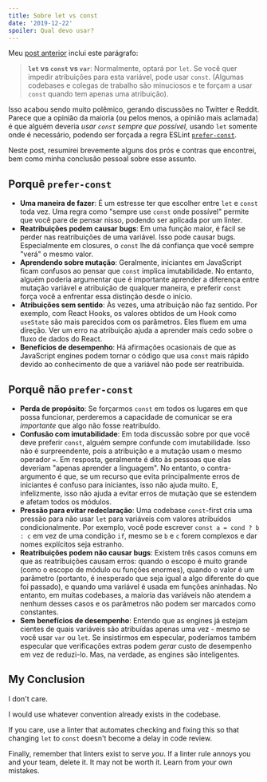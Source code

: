```yaml
---
title: Sobre let vs const
date: '2019-12-22'
spoiler: Qual devo usar?
---
```


Meu [post anterior](/what-is-javascript-made-of/) inclui este parágrafo:

>**`let` vs `const` vs `var`**: Normalmente, optará por `let`. Se você quer impedir atribuições para esta variável, pode usar `const`. (Algumas codebases e colegas de trabalho são minuciosos e te forçam a usar `const` quando tem apenas uma atribuição).

Isso acabou sendo muito polêmico, gerando discussões no Twitter e Reddit. Parece que a opinião da maioria (ou pelos menos, a opinião mais aclamada) é que alguém deveria *usar `const` sempre que possível,* usando `let` somente onde é necessário, podendo ser forçada a regra ESLint [`prefer-const`](https://eslint.org/docs/rules/prefer-const).

Neste post, resumirei brevemente alguns dos prós e contras que encontrei, bem como minha conclusão pessoal sobre esse assunto.

## Porquê `prefer-const`

* **Uma maneira de fazer**: É um estresse ter que escolher entre `let` e `const` toda vez. Uma regra como "sempre use `const` onde possível" permite que você pare de pensar nisso, podendo ser aplicada por um linter.
* **Reatribuições podem causar bugs**: Em uma função maior, é fácil se perder nas reatribuições de uma variável. Isso pode causar bugs. Especialmente em closures, o `const` lhe dá confiança que você sempre "verá" o mesmo valor.
* **Aprendendo sobre mutação**: Geralmente, iniciantes em JavaScript ficam confusos ao pensar que `const` implica imutabilidade. No entanto, alguém poderia argumentar que é importante aprender a diferença entre mutação variável e atribuição de qualquer maneira, e preferir `const` força você a enfrentar essa distinção desde o início.
* **Atribuições sem sentido**: Às vezes, uma atribuição não faz sentido. Por exemplo, com React Hooks, os valores obtidos de um Hook como `useState` são mais parecidos com os parâmetros. Eles fluem em uma direção. Ver um erro na atribuição ajuda a aprender mais cedo sobre o fluxo de dados do React.
* **Benefícios de desempenho**: Há afirmações ocasionais de que as JavaScript engines podem tornar o código que usa `const` mais rápido devido ao conhecimento de que a variável não pode ser reatribuída.

## Porquê não `prefer-const`

* **Perda de propósito**: Se forçarmos `const` em todos os lugares em que possa funcionar, perderemos a capacidade de comunicar se era *importante* que algo não fosse reatribuído.
* **Confusão com imutabilidade**: Em toda discussão sobre por que você deve preferir `const`, alguém sempre confunde com imutabilidade. Isso não é surpreendente, pois a atribuição e a mutação usam o mesmo operador `=`. Em resposta, geralmente é dito às pessoas que elas deveriam "apenas aprender a linguagem". No entanto, o contra-argumento é que, se um recurso que evita principalmente erros de iniciantes é confuso para iniciantes, isso não ajuda muito. E, infelizmente, isso não ajuda a evitar erros de mutação que se estendem e afetam todos os módulos.
* **Pressão para evitar redeclaração**: Uma codebase `const`-first cria uma pressão para não usar `let` para variáveis com valores atribuídos condicionalmente. Por exemplo, você pode escrever `const a = cond ? b : c` em vez de uma condição `if`, mesmo se `b` e `c` forem complexos e dar nomes explícitos seja estranho.
* **Reatribuições podem não causar bugs**: Existem três casos comuns em que as reatribuições causam erros: quando o escopo é muito grande (como o escopo de módulo ou funções enormes), quando o valor é um parâmetro (portanto, é inesperado que seja igual a algo diferente do que foi passado), e quando uma variável é usada em funções aninhadas. No entanto, em muitas codebases, a maioria das variáveis não atendem a nenhum desses casos e os parâmetros não podem ser marcados como constantes.
* **Sem benefícios de desempenho**: Entendo que as engines já estejam cientes de quais variáveis são atribuídas apenas uma vez - mesmo se você usar `var` ou `let`. Se insistirmos em especular, poderíamos também especular que verificações extras podem *gerar* custo de desempenho em vez de reduzi-lo. Mas, na verdade, as engines são inteligentes.

## My Conclusion

I don't care.

I would use whatever convention already exists in the codebase.

If you care, use a linter that automates checking and fixing this so that changing `let` to `const` doesn't become a delay in code review.

Finally, remember that linters exist to serve *you*. If a linter rule annoys you and your team, delete it. It may not be worth it. Learn from your own mistakes.
